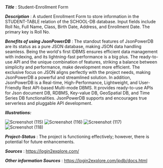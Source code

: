 ***Title*** : Student-Enrollment Form

***Description*** : A student Enrollment Form to store information in the STUDENT-TABLE relation of the SCHOOL-DB database. Input fields include Roll No, Full Name, Class, Birth Date, Address, and Enrollment Date. The primary key is Roll No.

***Benefits of using JsonPowerDB*** : The standout features of JsonPowerDB are its status as a pure JSON database, making JSON data handling seamless. Being the world's first IDBMS ensures efficient data management with indexing, and its lightning-fast performance is a big plus. The ready-to-use API and the unique combination of features, striking a balance between simplicity and performance, make development more efficient. The exclusive focus on JSON aligns perfectly with the project needs, making JsonPowerDB a powerful and streamlined solution. In addition, JsonPowerDB is a Real-time, High-Performance, Lightweight, and User-Friendly Rest API-based Multi-mode DBMS. It provides ready-to-use APIs for Json document DB, RDBMS, Key-value DB, GeoSpatial DB, and Time Series DB functionalities. JsonPowerDB supports and encourages true serverless and pluggable API development.

***Illustrations:***

![Screenshot (115)](https://github.com/kanikasharm/Students_Enrollment_Form/assets/97960622/be1af2ca-530e-425b-b829-4bdff310a566)
![Screenshot (116)](https://github.com/kanikasharm/Students_Enrollment_Form/assets/97960622/4a7c4db0-a277-4272-bea2-5f8c8d01d953)
![Screenshot (117)](https://github.com/kanikasharm/Students_Enrollment_Form/assets/97960622/7e558d8a-b070-46cc-b4a1-4f54aa3bbde5)
![Screenshot (118)](https://github.com/kanikasharm/Students_Enrollment_Form/assets/97960622/271f5133-13bd-4e12-8f07-fbd497fa3f0f)







***Project-Status*** : The project is functioning effectively; however, there is potential for future enhancements.


***Sources*** : https://login2explore.com/

***Other information Sources*** : https://login2explore.com/jpdb/docs.html
